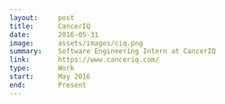 ```yaml
---
layout:     post
title:      CancerIQ
date:       2016-05-31
image:      assets/images/ciq.png
summary:    Software Engineering Intern at CancerIQ
link:       https://www.canceriq.com/
type:       Work
start:      May 2016
end:        Present
---
```


